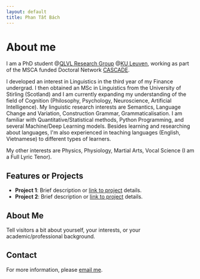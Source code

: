 ```yaml
---
layout: default
title: Phan Tất Bách
---
```


# About me

I am a PhD student @[QLVL Research Group](https://www.arts.kuleuven.be/ling/qlvl) @[KU Leuven](https://www.kuleuven.be/kuleuven), working as part of the MSCA funded Doctoral Network [CASCADE](https://www.horizoncascade.net/).

I developed an interest in Linguistics in the third year of my Finance undergrad. I then obtained an MSc in Linguistics from the University of Stirling (Scotland) and I am currently expanding my understanding of the field of Cognition (Philosophy, Psychology, Neuroscience, Artificial Intelligence). My linguistic research interests are Semantics, Language Change and Variation, Construction Grammar, Grammaticalisation. I am familiar with Quantitative/Statistical methods, Python Programming, and several Machine/Deep Learning models. Besides learning and researching about languages, I'm also experienced in teaching languages (English, Vietnamese) to different types of learners.

My other interests are Physics, Physiology, Martial Arts, Vocal Science (I am a Full Lyric Tenor).

## Features or Projects

- **Project 1**: Brief description or [link to project](#) details.
- **Project 2**: Brief description or [link to project](#) details.

## About Me

Tell visitors a bit about yourself, your interests, or your academic/professional background.

## Contact

For more information, please [email me](mailto:your-email@example.com).
